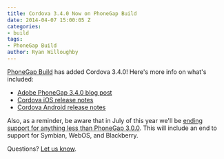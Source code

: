 ```yaml
---
title: Cordova 3.4.0 Now on PhoneGap Build
date: 2014-04-07 15:00:05 Z
categories:
- build
tags:
- PhoneGap Build
author: Ryan Willoughby
---
```


[PhoneGap Build](http://build.phonegap.com) has added Cordova 3.4.0! Here's more info on what's included:

 * [Adobe PhoneGap 3.4.0 blog post](https://phonegap.com/blog/2014/03/04/phonegap-3-4-release/)
 * [Cordova iOS release notes](https://github.com/apache/cordova-ios/blob/3.4.0/RELEASENOTES.md)
 * [Cordova Android release notes](https://github.com/apache/cordova-android/blob/3.4.0/RELEASENOTES.md)
 
Also, as a reminder, be aware that in July of this year we'll be [ending support for anything less than PhoneGap 3.0.0](https://phonegap.com/blog/2014/02/21/platform-deprecation/). This will include an end to support for Symbian, WebOS, and Blackberry.

Questions? [Let us know](http://community.phonegap.com/nitobi).
